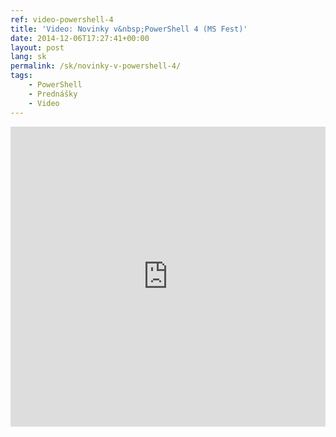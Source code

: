 ```yaml
---
ref: video-powershell-4
title: 'Video: Novinky v&nbsp;PowerShell 4 (MS Fest)'
date: 2014-12-06T17:27:41+00:00
layout: post
lang: sk
permalink: /sk/novinky-v-powershell-4/
tags:
    - PowerShell
    - Prednášky
    - Video
---
```


<iframe width="100%" height="480px" src="https://www.youtube.com/embed/5LwDxYZgIQI" title="MS Fest 2013 Praha: Novinky v PowerShell 4 (Michael Grafnetter)" frameborder="0" allow="accelerometer; autoplay; clipboard-write; encrypted-media; gyroscope; picture-in-picture" allowfullscreen></iframe>